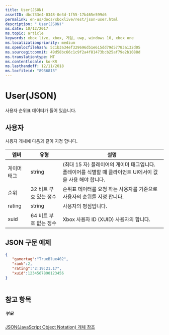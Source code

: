 ```yaml
---
title: User(JSON)
assetID: dbc733e4-0348-0e3d-1f55-17b465e599d6
permalink: en-us/docs/xboxlive/rest/json-user.html
description: " User(JSON)"
ms.date: 10/12/2017
ms.topic: article
keywords: xbox live, xbox, 게임, uwp, windows 10, xbox one
ms.localizationpriority: medium
ms.openlocfilehash: 5c1b3a34ef329696d51e615dd79d57783a132d05
ms.sourcegitcommit: 49d58bc66c1c9f2a4f81473bcb25af79e2b1088d
ms.translationtype: MT
ms.contentlocale: ko-KR
ms.lasthandoff: 12/11/2018
ms.locfileid: "8936813"
---
```

# <a name="user-json"></a>User(JSON)
사용자 순위표 데이터가 들어 있습니다. 
<a id="ID4EN"></a>

 
## <a name="user"></a>사용자
 
사용자 개체에 다음과 같이 지정 합니다.
 
| 멤버| 유형| 설명| 
| --- | --- | --- | 
| 게이머 태그| string| (최대 15 자) 플레이어의 게이머 태그입니다. 플레이어를 식별할 때 클라이언트 UI에서이 값을 사용 해야 합니다.| 
| 순위| 32 비트 부호 있는 정수| 순위표 데이터를 요청 하는 사용자를 기준으로 사용자의 순위를 지정 합니다.| 
| rating| string| 사용자의 평점입니다.| 
| xuid| 64 비트 부호 없는 정수| Xbox 사용자 ID (XUID) 사용자의 합니다.| 
  
<a id="ID4EMC"></a>

 
## <a name="sample-json-syntax"></a>JSON 구문 예제
 

```json
{ 
   "gamertag":"TrueBlue402",
   "rank":2,
   "rating":"2:19:21.17",
   "xuid":1234567890123456 
}
    
```

  
<a id="ID4EVC"></a>

 
## <a name="see-also"></a>참고 항목
 
<a id="ID4EXC"></a>

 
##### <a name="parent"></a>부모 

[JSON(JavaScript Object Notation) 개체 참조](atoc-xboxlivews-reference-json.md)

   
